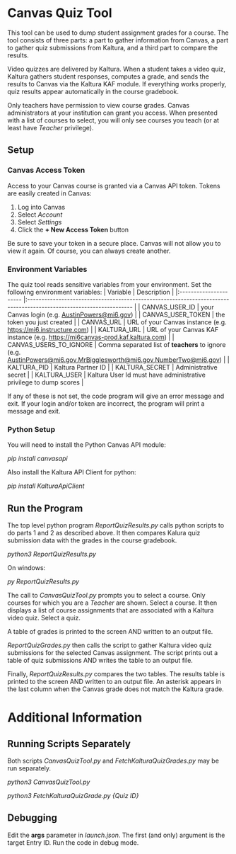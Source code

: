 # Canvas Quiz Tool
This tool can be used to dump student assignment grades for a course.  The tool consists
of three parts:  a part to gather information from Canvas, a part to gather quiz submissions
from Kaltura, and a third part to compare the results.

Video quizzes are delivered by Kaltura.  When a student takes a video quiz, Kaltura gathers
student responses, computes a grade, and sends the results to Canvas via the Kaltura KAF
module.  If everything works properly, quiz results appear automatically in the course
gradebook.

Only teachers have permission to view course grades.  Canvas administrators
at your institution can grant you access.  When presented with a list of courses to
select, you will only see courses you teach (or at least have *Teacher* privilege).

## Setup
### Canvas Access Token
Access to your Canvas course is granted via a Canvas API token.  Tokens are easily created in Canvas:

1. Log into Canvas
2. Select *Account*
3. Select *Settings*
4. Click the **+ New Access Token** button

Be sure to save your token in a secure place.  Canvas will not allow you to view it again.  Of course,
you can always create another.

### Environment Variables
The quiz tool reads sensitive variables from your environment.  Set the following environment variables:
|        Variable        	|                                                     Description                                                     	|
|:----------------------	|:-------------------------------------------------------------------------------------------------------------------	|
| CANVAS_USER_ID         	| your Canvas login (e.g. AustinPowers@mi6.gov)                                                                       	|
| CANVAS_USER_TOKEN      	| the token you just created                                                                                          	|
| CANVAS_URL             	| URL of your Canvas instance (e.g. https://mi6.instructure.com)                                                      	|
| KALTURA_URL            	| URL of your Canvas KAF instance (e.g. https://mi6canvas-prod.kaf.kaltura.com)                                       	|
| CANVAS_USERS_TO_IGNORE 	| Comma separated list of **teachers** to ignore (e.g. AustinPowers@mi6.gov,MrBigglesworth@mi6.gov,NumberTwo@mi6.gov) 	|
| KALTURA_PID            	| Kaltura Partner ID                                                                                                  	|
| KALTURA_SECRET         	| Administrative secret                                                                                               	|
| KALTURA_USER           	| Kaltura User Id must have administrative privilege to dump scores                                                   	|

If any of these is not set, the code program will give an error message and exit.  If your login
and/or token are incorrect, the program will print a message and exit.

### Python Setup
You will need to install the Python Canvas API module:

*pip install canvasapi*

Also install the Kaltura API Client for python:

*pip install KalturaApiClient*

## Run the Program
The top level python program *ReportQuizResults.py* calls python scripts to do parts 1 and 2 as described
above.  It then compares Kalura quiz submission data with the grades in the course gradebook.

*python3 ReportQuizResults.py*

On windows:

*py ReportQuizResults.py*

The call to *CanvasQuizTool.py* prompts you to select a course.  Only courses for which you are a *Teacher*
are shown.  Select a course.  It then displays a list of course assignments that are associated with a
Kaltura video quiz.  Select a quiz.

A table of grades is printed to the screen AND written to an output file.

*ReportQuizGrades.py* then calls the script to gather Kaltura video quiz submissions for the selected
Canvas assignment.  The script prints out a table of quiz submissions AND writes the table to an output
file.

Finally, *ReportQuizResults.py* compares the two tables.  The results table is printed to the screen
AND written to an output file.  An asterisk appears in the last column when the Canvas grade does
not match the Kaltura grade.

# Additional Information
## Running Scripts Separately
Both scripts *CanvasQuizTool.py* and *FetchKalturaQuizGrades.py* may be run separately.

*python3 CanvasQuizTool.py*

*python3 FetchKalturaQuizGrade.py {Quiz ID}*

## Debugging
Edit the **args** parameter in *launch.json*.  The first (and only)
argument is the target Entry ID.  Run the code in debug mode.